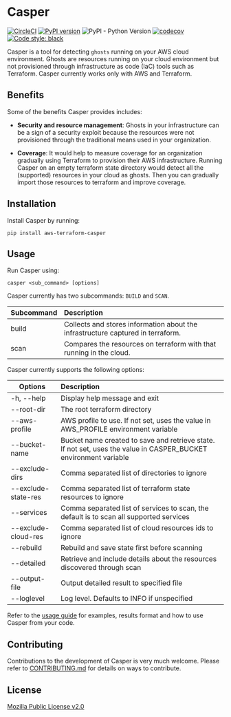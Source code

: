 # Casper
[![CircleCI](https://circleci.com/gh/edeas123/aws-terraform-casper.svg?style=svg&circle-token=5115202ddbba134358fefd5b36e34857cc2bbfe0)](https://circleci.com/gh/edeas123/aws-terraform-casper)
[![PyPI version](https://badge.fury.io/py/aws-terraform-casper.svg)](https://badge.fury.io/py/aws-terraform-casper)
![PyPI - Python Version](https://img.shields.io/pypi/pyversions/aws-terraform-casper.svg)
[![codecov](https://codecov.io/gh/edeas123/aws-terraform-casper/branch/master/graph/badge.svg)](https://codecov.io/gh/edeas123/aws-terraform-casper)
[![Code style: black](https://img.shields.io/badge/code%20style-black-000000.svg)](https://github.com/psf/black)


Casper is a tool for detecting `ghosts` running on your AWS cloud environment. Ghosts are resources running on your cloud 
environment but not provisioned through infrastructure as code (IaC) tools such as Terraform. Casper currently works only with AWS and Terraform.

## Benefits

Some of the benefits Casper provides includes:
* **Security and resource management**: Ghosts in your infrastructure can be a sign of a security exploit because the resources were not provisioned through the traditional means used in your organization.

* **Coverage**: It would help to measure coverage for an organization gradually using 
Terraform to provision their AWS infrastructure. Running Casper on an empty terraform state directory would detect all the (supported) resources in your cloud as ghosts. Then you can gradually import those resources to terraform and improve coverage.

## Installation

Install Casper by running:
```shell script
pip install aws-terraform-casper
```

## Usage

Run Casper using:

```shell script
casper <sub_command> [options]
```

Casper currently has two subcommands: `BUILD` and `SCAN`.

| Subcommand        | Description |
| ------------- |:-------------|
| build | Collects and stores information about the infrastructure captured in terraform. |
| scan | Compares the resources on terraform with that running in the cloud. |

Casper currently supports the following options:

| Options        | Description |
| ------------- |:-------------|
| -h, --help | Display help message and exit |
| --root-dir | The root terraform directory |
| --aws-profile | AWS profile to use. If not set, uses the value in AWS_PROFILE environment variable |
| --bucket-name | Bucket name created to save and retrieve state. If not set, uses the value in CASPER_BUCKET environment variable |
| --exclude-dirs | Comma separated list of directories to ignore |
| --exclude-state-res | Comma separated list of terraform state resources to ignore |
| --services | Comma separated list of services to scan, the default is to scan all supported services |
| --exclude-cloud-res | Comma separated list of cloud resources ids to ignore |
| --rebuild | Rebuild and save state first before scanning |
| --detailed | Retrieve and include details about the resources discovered through scan |
| --output-file | Output detailed result to specified file |
| --loglevel | Log level. Defaults to INFO if unspecified |

Refer to the [usage guide](./docs/guide.md) for examples, results format and how to use Casper from your code.


## Contributing

Contributions to the development of Casper is very much welcome. Please refer to [CONTRIBUTING.md](./docs/CONTRIBUTING.md) for details on ways to contribute.


## License

[Mozilla Public License v2.0](LICENSE)
